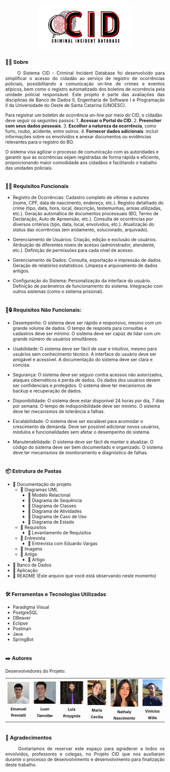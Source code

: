 <h1 align="center">
    <img src="Imagens/logo.png" width="300" alt="Logo">
</h1>

### 🕵️‍♂️ Sobre
<p align="justify">
&nbsp&nbsp&nbsp&nbsp
O Sistema CID - Criminal Incident Database foi desenvolvido para simplificar o acesso do cidadão ao serviço de registro de ocorrências policiais, possibilitando a comunicação on-line de crimes e eventos atípicos, bem como o registro automatizado dos boletins de ocorrência pela unidade policial responsável. Este projeto é parte das avaliações das disciplinas de Banco de Dados II, Engenharia de Software I e Programação II da Universidade do Oeste de Santa Catarina (UNOESC).
</p>

Para registrar um boletim de ocorrência on-line por meio do CID, o cidadão deve seguir os seguintes passos:
    1. **Acessar o Portal do CID**.
    2. **Preencher com seus dados pessoais**.
    3. **Escolher a natureza da ocorrência**, como furto, roubo, acidente, entre outros.
    4. **Fornecer dados adicionais**: incluir informações sobre os envolvidos e anexar documentos ou evidências relevantes para o registro do BO.

O sistema visa agilizar o processo de comunicação com as autoridades e garantir que as ocorrências sejam registradas de forma rápida e eficiente, proporcionando maior comodidade aos cidadãos e facilitando o trabalho das unidades policiais.

#

### 🔎✅ Requisitos Funcionais
- Registro de Ocorrências: Cadastro completo de vítimas e autores (nome, CPF, data de nascimento, endereço, etc.). Registro detalhado do crime (tipo, data, hora, local, descrição, testemunhas, armas utilizadas, etc.). Geração automática de documentos processuais (BO, Termo de Declaração, Auto de Apreensão, etc.). Consulta de ocorrências por diversos critérios (tipo, data, local, envolvidos, etc.). Atualização do status das ocorrências (em andamento, solucionado, arquivado).

- Gerenciamento de Usuários: Criação, edição e exclusão de usuários. Atribuição de diferentes níveis de acesso (administrador, atendente, etc.). Definição de permissões para cada nível de acesso.

- Gerenciamento de Dados: Consulta, exportação e impressão de dados. Geração de relatórios estatísticos. Limpeza e arquivamento de dados antigos.

- Configuração do Sistema: Personalização da interface do usuário. Definição de parâmetros de funcionamento do sistema. Integração com outros sistemas (como o sistema prisional).
#

### 🔎🔒 Requisitos Não Funcionais:

- Desempenho: O sistema deve ser rápido e responsivo, mesmo com um grande volume de dados. O tempo de resposta para consultas e cadastros deve ser mínimo. O sistema deve ser capaz de lidar com um grande número de usuários simultâneos.

- Usabilidade: O sistema deve ser fácil de usar e intuitivo, mesmo para usuários sem conhecimento técnico. A interface do usuário deve ser amigável e acessível. A documentação do sistema deve ser clara e concisa.

- Segurança: O sistema deve ser seguro contra acessos não autorizados, ataques cibernéticos e perda de dados. Os dados dos usuários devem ser confidenciais e protegidos. O sistema deve ter mecanismos de backup e recuperação de dados.

- Disponibilidade: O sistema deve estar disponível 24 horas por dia, 7 dias por semana. O tempo de indisponibilidade deve ser mínimo. O sistema deve ter mecanismos de tolerância a falhas.

- Escalabilidade: O sistema deve ser escalável para acomodar o crescimento da demanda. Deve ser possível adicionar novos usuários, módulos e funcionalidades sem afetar o desempenho do sistema.

- Manutenabilidade: O sistema deve ser fácil de manter e atualizar. O código do sistema deve ser bem documentado e organizado. O sistema deve ter mecanismos de monitoramento e diagnóstico de falhas.
#

### 📦 Estrutura de Pastas
- 📁 Documentação do projeto
    - 📁 Diagramas UML
        - 📃 Modelo Relacional
        - 📃 Diagrama de Sequência
        - 📃 Diagrama de Classes
        - 📃 Diagrama de Atividades
        - 📃 Diagrama de Caso de Uso
        - 📃 Diagrama de Estado
    - 📁 Requisitos
        - 📃 Levantamento de Requisitos
    - 📁 Entrevista 
        - 📃 Entrevista com Eduardo Vargas
    - 📁 Imagens
    - 📁 Artigo
        - 📃 Artigo
- 📁 Banco de Dados
- 📁 Aplicação
- 📃 README (Este arquivo que você está observando neste momento)
#


### 🛠️ Ferramentas e Tecnologias Utilizadas
- Paradigma Visual
- PostgreSQL
- DBeaver
- Eclipse
- Postman
- Java
- SpringBot
#

### ✒️ Autores
Desenvolvedores do Projeto:

<table>
  <tr>
    <td align="center">
      <a href="#">
        <img src="Imagens/emanuel.jpg" width="100px;" alt="Emanuel"/><br>
        <sub>
          <b>Emanuel Previatti</b>
        </sub>
      </a>
    </td>
    <td align="center">
      <a href="#">
        <img src="Imagens/luan.jpeg" width="100px;" alt="Luan"/><br>
        <sub>
          <b>Luan Tenroller</b>
        </sub>
      </a>
    </td>
    <td align="center">
      <a href="#">
        <img src="Imagens/luiz.jpeg" width="100px;" alt="Luiz"/><br>
        <sub>
          <b>Luiz Przygoda</b>
        </sub>
      </a>
    </td>
    <td align="center">
      <a href="#">
        <img src="Imagens/maria.jpeg" width="90px;" alt="Maria"/><br>
        <sub>
          <b>Maria Cecília</b>
        </sub>
      </a>
    </td>
    <td align="center">
      <a href="#">
        <img src="Imagens/nathaly.jpeg" width="100px;" alt="Nathaly"/><br>
        <sub>
          <b>Nathaly Nascimento</b>
        </sub>
      </a>
    </td>
    <td align="center">
      <a href="#">
        <img src="Imagens/vini.jpeg" width="90px;" alt="Vinicius"/><br>
        <sub>
          <b>Vinicius Wille</b>
        </sub>
      </a>
    </td>
  </tr>
</table>

#

### 🎁 Agradecimentos
<p align="justify">
&nbsp&nbsp&nbsp&nbsp
Gostaríamos de reservar este espaço para agradecer a todos os envolvidos, professores e colegas, no Projeto CID que nos auxiliaram durante o processo de desenvolvimento e desenvolvimento para finalização deste trabalho.
</p>
